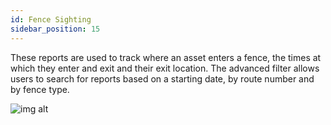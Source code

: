 ```yaml
---
id: Fence Sighting
sidebar_position: 15
---
```




These reports are used to track where an asset enters a fence, the times at which they enter and exit and their exit location. The advanced filter allows users to search for reports based on a starting date, by route number and by fence type.

![img alt](/img/reports-fence-sighting.PNG)

